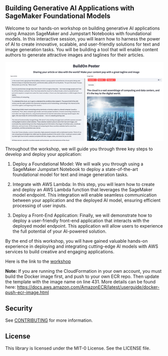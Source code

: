 ## Building Generative AI Applications with SageMaker Foundational Models

Welcome to our hands-on workshop on building generative AI applications using Amazon SageMaker and Jumpstart Notebooks with foundational models. In this interactive session, you will learn how to harness the power of AI to create innovative, scalable, and user-friendly solutions for text and image generation tasks. You will be building a tool that will enable content authors to generate attractive images and taglines for their articles.

![The deployed app, that takes text from an article and creates a tagline with a cover image](./build_on_poster_example.png)

Throughout the workshop, we will guide you through three key steps to develop and deploy your application:

1. Deploy a Foundational Model: We will walk you through using a SageMaker Jumpstart Notebook to deploy a state-of-the-art foundational model for text and image generation tasks.

2. Integrate with AWS Lambda: In this step, you will learn how to create and deploy an AWS Lambda function that leverages the SageMaker model endpoint. This integration will enable seamless communication between your application and the deployed AI model, ensuring efficient processing of user inputs.

3. Deploy a Front-End Application: Finally, we will demonstrate how to deploy a user-friendly front-end application that interacts with the deployed model endpoint. This application will allow users to experience the full potential of your AI-powered solution.

By the end of this workshop, you will have gained valuable hands-on experience in deploying and integrating cutting-edge AI models with AWS services to build creative and engaging applications.

Here is the link to the [workshop](https://catalog.workshops.aws/building-gen-ai-apps-with-found-models/en-US)

**Note:** If you are running the CloudFormation in your own account, you must build the Docker image first, and push to your own ECR repo. Then update the template with the image name on line 431. More details can be found here: https://docs.aws.amazon.com/AmazonECR/latest/userguide/docker-push-ecr-image.html


## Security

See [CONTRIBUTING](CONTRIBUTING.md#security-issue-notifications) for more information.

## License

This library is licensed under the MIT-0 License. See the LICENSE file.

